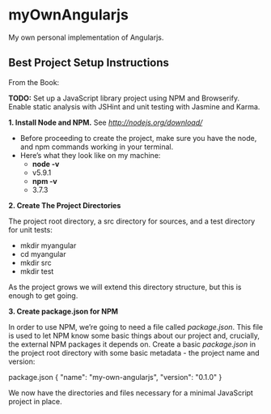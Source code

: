 # myOwnAngularjs
My  own personal implementation of Angularjs.

## Best Project Setup Instructions

From the Book:

**TODO:** Set up a JavaScript library project using NPM and Browserify. Enable static analysis with JSHint and unit testing with Jasmine and Karma.

**1. Install Node and NPM.** See _http://nodejs.org/download/_
   * Before proceeding to create the project, make sure you have the node, and npm commands working in your terminal. 
   * Here’s what they look like on my machine:
      * **node -v**
      * v5.9.1
      * **npm -v**
      * 3.7.3
      
**2. Create The Project Directories** 

The project root directory, a src directory for sources, and a test directory for unit tests:
   * mkdir myangular
   * cd myangular
   * mkdir src
   * mkdir test
   
   As the project grows we will extend this directory structure, but this is enough to get going.
      
**3. Create package.json for NPM** 

In order to use NPM, we’re going to need a file called _package.json_. This file is used to let NPM know some basic things about our project and, crucially, the external NPM packages it depends on.
Create a basic _package.json_ in the project root directory with some basic metadata - the project name and version:

package.json
{
  "name": "my-own-angularjs",
  "version": "0.1.0"
}

We now have the directories and files necessary for a minimal JavaScript project in place.
